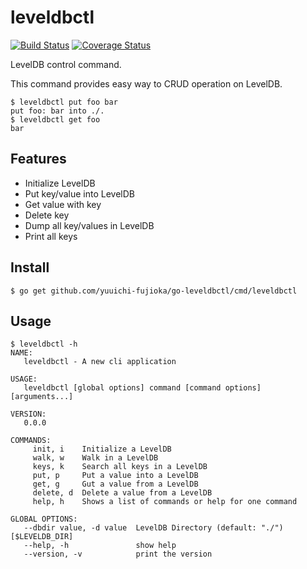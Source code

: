 # leveldbctl

[![Build Status](https://travis-ci.org/yuuichi-fujioka/go-leveldbctl.svg?branch=master)](https://travis-ci.org/yuuichi-fujioka/go-leveldbctl)
[![Coverage Status](https://coveralls.io/repos/github/yuuichi-fujioka/go-leveldbctl/badge.svg?branch=master)](https://coveralls.io/github/yuuichi-fujioka/go-leveldbctl?branch=master)

LevelDB control command.

This command provides easy way to CRUD operation on LevelDB.

```
$ leveldbctl put foo bar
put foo: bar into ./.
$ leveldbctl get foo
bar
```

## Features

* Initialize LevelDB
* Put key/value into LevelDB
* Get value with key
* Delete key
* Dump all key/values in LevelDB
* Print all keys

## Install

`$ go get github.com/yuuichi-fujioka/go-leveldbctl/cmd/leveldbctl`

## Usage

```
$ leveldbctl -h
NAME:
   leveldbctl - A new cli application

USAGE:
   leveldbctl [global options] command [command options] [arguments...]

VERSION:
   0.0.0

COMMANDS:
     init, i    Initialize a LevelDB
     walk, w    Walk in a LevelDB
     keys, k    Search all keys in a LevelDB
     put, p     Put a value into a LevelDB
     get, g     Gut a value from a LevelDB
     delete, d  Delete a value from a LevelDB
     help, h    Shows a list of commands or help for one command

GLOBAL OPTIONS:
   --dbdir value, -d value  LevelDB Directory (default: "./") [$LEVELDB_DIR]
   --help, -h               show help
   --version, -v            print the version
```

